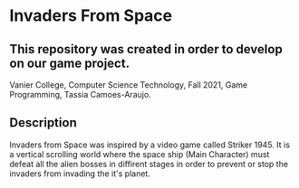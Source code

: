 # Invaders From Space
## This repository was created in order to develop on our game project.
Vanier College, Computer Science Technology, Fall 2021, Game Programming, Tassia Camoes-Araujo.
## Description
Invaders from Space was inspired by a video game called Striker 1945. It is a vertical scrolling world where the space ship (Main Character) must defeat all the alien bosses in diffirent stages in order to prevent or stop the invaders from invading the it's planet. 
